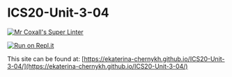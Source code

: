 # ICS20-Unit-3-04

[![Mr Coxall's Super Linter](https://github.com/ekaterina-chernykh/ICS20-Unit-3-04/workflows/Mr%20Coxall's%20Super%20Linter/badge.svg)](https://github.com/ekaterina-chernykh/ICS20-Unit-3-04/actions)

[![Run on Repl.it](https://repl.it/badge/github/ekaterina-chernykh/ICS20-Unit-3-04)](https://repl.it/github/ekaterina-chernykh/ICS20-Unit-3-04)

This site can be found at: [https://ekaterina-chernykh.github.io/ICS20-Unit-3-04/](https://ekaterina-chernykh.github.io/ICS20-Unit-3-04/)
